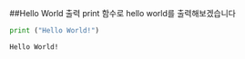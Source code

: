 ##Hello World 출력 
print 함수로 hello world를 출력해보겠습니다


```python
print ("Hello World!")
```

    Hello World!
    


```python

```
